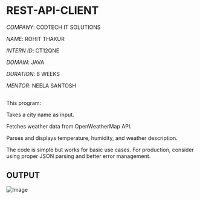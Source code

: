# REST-API-CLIENT

*COMPANY*: CODTECH IT SOLUTIONS

*NAME*: ROHIT THAKUR

*INTERN ID*: CT12QNE

*DOMAIN*: JAVA

*DURATION*: 8 WEEKS

*MENTOR*: NEELA SANTOSH



## 
This program:

Takes a city name as input.

Fetches weather data from OpenWeatherMap API.

Parses and displays temperature, humidity, and weather description.

The code is simple but works for basic use cases. For production, consider using proper JSON parsing and better error management.

## OUTPUT

![Image](https://github.com/user-attachments/assets/fbf0f5e9-7736-48cf-9230-ce29e7a57ed3)
